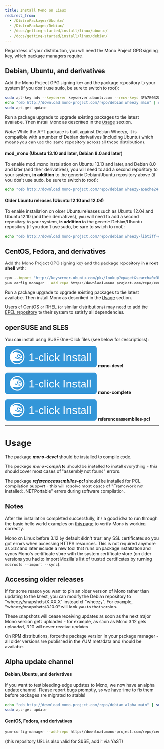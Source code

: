 ```yaml
---
title: Install Mono on Linux
redirect_from:
  - /DistroPackages/Ubuntu/
  - /DistroPackages/Debian/
  - /docs/getting-started/install/linux/ubuntu/
  - /docs/getting-started/install/linux/debian/
---
```


Regardless of your distribution, you will need the Mono Project GPG signing key, which package managers require.

Debian, Ubuntu, and derivatives
-------------------------------

Add the Mono Project GPG signing key and the package repository to your system (if you don't use sudo, be sure to switch to root):

``` bash
sudo apt-key adv --keyserver keyserver.ubuntu.com --recv-keys 3FA7E0328081BFF6A14DA29AA6A19B38D3D831EF
echo "deb http://download.mono-project.com/repo/debian wheezy main" | sudo tee /etc/apt/sources.list.d/mono-xamarin.list
sudo apt-get update
```

Run a package upgrade to upgrade existing packages to the latest available. Then install Mono as described in the [Usage](#usage) section.

*Note:* While the APT package is built against Debian Wheezy, it is compatible with a number of Debian derivatives (including Ubuntu) which means you can use the same repository across all these distributions.

#### mod_mono (Ubuntu 13.10 and later, Debian 8.0 and later)

To enable mod_mono installation on Ubuntu 13.10 and later, and Debian 8.0 and later (and their derivatives), you will need to add a second repository to your system, **in addition** to the generic Debian/Ubuntu repository above (if you don't use sudo, be sure to switch to root):

``` bash
echo "deb http://download.mono-project.com/repo/debian wheezy-apache24-compat main" | sudo tee -a /etc/apt/sources.list.d/mono-xamarin.list
```

#### Older Ubuntu releases (Ubuntu 12.10 and 12.04)

To enable installation on older Ubuntu releases such as Ubuntu 12.04 and Ubuntu 12.10 (and their derivatives), you will need to add a second repository to your system, **in addition** to the generic Debian/Ubuntu repository (if you don't use sudo, be sure to switch to root):

``` bash
echo "deb http://download.mono-project.com/repo/debian wheezy-libtiff-compat main" | sudo tee -a /etc/apt/sources.list.d/mono-xamarin.list
```

CentOS, Fedora, and derivatives
-------------------------------

Add the Mono Project GPG signing key and the package repository **in a root shell** with:

``` bash
rpm --import "http://keyserver.ubuntu.com/pks/lookup?op=get&search=0x3FA7E0328081BFF6A14DA29AA6A19B38D3D831EF"
yum-config-manager --add-repo http://download.mono-project.com/repo/centos/
```

Run a package upgrade to upgrade existing packages to the latest available. Then install Mono as described in the [Usage](#usage) section.

Users of CentOS or RHEL (or similar distributions) may need to add the [EPEL repository](https://fedoraproject.org/wiki/EPEL) to their system to satisfy all dependencies.

openSUSE and SLES
-----------------

You can install using SUSE One-Click files (see below for descriptions):

[![mono-devel](/images/OneClick.svg)](http://download.mono-project.com/repo/mono-devel.ymp) **mono-devel**

[![mono-complete](/images/OneClick.svg)](http://download.mono-project.com/repo/mono-complete.ymp) **mono-complete**

[![referenceassemblies-pcl](/images/OneClick.svg)](http://download.mono-project.com/repo/referenceassemblies-pcl.ymp) **referenceassemblies-pcl**

<hr/>

Usage
=====

The package ***mono-devel*** should be installed to compile code.

The package ***mono-complete*** should be installed to install everything - this should cover most cases of "assembly not found" errors.

The package ***referenceassemblies-pcl*** should be installed for PCL compilation support - this will resolve most cases of "Framework not installed: .NETPortable" errors during software compilation.

Notes
-----

After the installation completed successfully, it's a good idea to run through the basic hello world examples on [this page](/docs/getting-started/mono-basics/) to verify Mono is working correctly.

Mono on Linux before 3.12 by default didn't trust any SSL certificates so you got errors when accessing HTTPS resources. This is not required anymore as 3.12 and later include a new tool that runs on package installation and syncs Mono's certificate store with the system certificate store (on older versions you had to import Mozilla's list of trusted certificates by running `mozroots --import --sync`).

Accessing older releases
------------------------

If for some reason you want to pin an older version of Mono rather than updating to the latest, you can modify the Debian repository to "wheezy/snapshots/X.XX.X" instead of "wheezy". For example, "wheezy/snapshots/3.10.0" will lock you to that version.

These snapshots will cease receiving updates as soon as the next major Mono version gets uploaded - for example, as soon as Mono 3.12 gets uploaded, 3.10 will never receive updates.

On RPM distributions, force the package version in your package manager - all older versions are published in the YUM metadata and should be available.

Alpha update channel
--------------------

#### Debian, Ubuntu, and derivatives

If you want to test bleeding-edge updates to Mono, we now have an alpha update channel. Please report bugs promptly, so we have time to fix them before packages are migrated to stable!

``` bash
echo "deb http://download.mono-project.com/repo/debian alpha main" | sudo tee /etc/apt/sources.list.d/mono-xamarin-alpha.list
sudo apt-get update
```

#### CentOS, Fedora, and derivatives

``` bash
yum-config-manager --add-repo http://download.mono-project.com/repo/centos-alpha/
```

(this repository URL is also valid for SUSE, add it via YaST)
